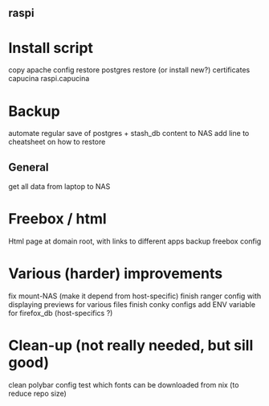 ## raspi
# Install script
copy apache config
restore postgres
restore (or install new?) certificates
    capucina
    raspi.capucina
# Backup
automate regular save of postgres + stash_db content to NAS
    add line to cheatsheet on how to restore

## General
get all data from laptop to NAS
# Freebox / html
Html page at domain root, with links to different apps
backup freebox config

# Various (harder) improvements
fix mount-NAS (make it depend from host-specific)
finish ranger config with displaying previews for various files
finish conky configs
add ENV variable for firefox_db (host-specifics ?)

# Clean-up (not really needed, but sill good)
clean polybar config
test which fonts can be downloaded from nix (to reduce repo size)
